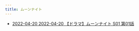 ```yaml
---
title: ムーンナイト
---
```



- [2022-04-20 2022-04-20 【ドラマ】ムーンナイト S01 第01話](./../../../../d/2022/04/20/2022-04-20_【ドラマ】ムーンナイト_S01_第01話.md)




